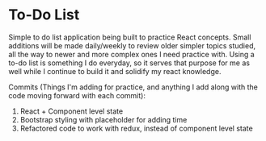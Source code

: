 # To-Do List

Simple to do list application being built to practice React concepts. Small additions will be made daily/weekly to review
older simpler topics studied, all the way to newer and more complex ones I need practice with. Using a to-do list is something I do everyday, so it serves that purpose for me as well while I continue to build it and solidify my react knowledge.

Commits (Things I'm adding for practice, and anything I add along with the code moving forward with each commit):
1. React + Component level state
2. Bootstrap styling with placeholder for adding time
3. Refactored code to work with redux, instead of component level state
